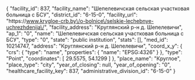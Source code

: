 {
    "facility_id": 837,
    "facility_name": "Шепелевичская сельская участковая больница с БСУ",
    "district_id": "6-15-0",
    "facility_url": "https:\/\/www.krygloe-crb.by\/o-bolnice\/selskie-lechebnye-uchrezhdenija\/",
    "facility_address": "Круглянский р-н д. Шепелевичи",
    "ap_1": "0",
    "name": "Шепелевичская сельская участковая больница с БСУ",
    "type": "0",
    "state": "public institution",
    "stats": [],
    "med_id": 10214747,
    "address": "Круглянский р-н д. Шепелевичи",
    "coord_x_y": {
        "crs": {
            "type": "name",
            "properties": {
                "name": "EPSG:4326"
            }
        },
        "type": "Point",
        "coordinates": [
            29.5575,
            54.1299
        ]
    },
    "place_name": "Круглое",
    "place_type": "city",
    "year_of_closing": null,
    "year_of_opening": "0",
    "healthcare_facility_key": 837,
    "administrative_division_id": "6-15-0"
}